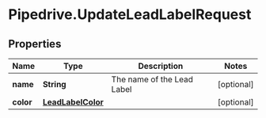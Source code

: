 # Pipedrive.UpdateLeadLabelRequest

## Properties

Name | Type | Description | Notes
------------ | ------------- | ------------- | -------------
**name** | **String** | The name of the Lead Label | [optional] 
**color** | [**LeadLabelColor**](LeadLabelColor.md) |  | [optional] 


